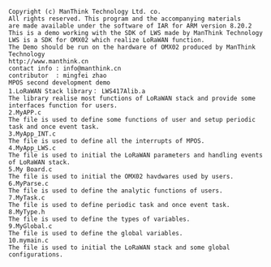 
    Copyright (c) ManThink Technology Ltd. co.
    All rights reserved. This program and the accompanying materials
    are made available under the software of IAR for ARM version 8.20.2
    This is a demo working with the SDK of LWS made by ManThink Technology
    LWS is a SDK for OMX02 which realize LoRaWAN function.
    The Demo should be run on the hardware of OMX02 produced by ManThink Technology
    http://www.manthink.cn
    contact info : info@manthink.cn
    contributor  : mingfei zhao
    MPOS second development demo
    1.LoRaWAN Stack library： LWS417Alib.a
    The library realise most functions of LoRaWAN stack and provide some interfaces function for users.
    2.MyAPP.c
    The file is used to define some functions of user and setup periodic task and once event task.
    3.MyApp_INT.c
    The file is used to define all the interrupts of MPOS.
    4.MyApp_LWS.c
    The file is used to initial the LoRaWAN parameters and handling events of LoRaWAN stack.
    5.My Board.c
    The file is used to initial the OMX02 havdwares used by users.
    6.MyParse.c
    The file is used to define the analytic functions of users.
    7.MyTask.c
    The file is used to define periodic task and once event task.
    8.MyType.h
    The file is used to define the types of variables.
    9.MyGlobal.c
    The file is used to define the global variables.
    10.mymain.c
    The file is used to initial the LoRaWAN stack and some global configurations.
